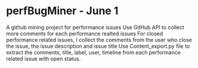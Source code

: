 # perfBugMiner - June 1
A github mining project for performance issues
Use GitHub API to collect more comments for each performance realted issues
For closed performance related issues, I collect the comments from the user who close the issue, the issue description and issue title
Use Content_export.py file to extract the comments, title, label, user, timeline from each performance related issue with open status.

